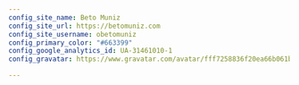 ```yaml
---
config_site_name: Beto Muniz
config_site_url: https://betomuniz.com
config_site_username: obetomuniz
config_primary_color: "#663399"
config_google_analytics_id: UA-31461010-1
config_gravatar: https://www.gravatar.com/avatar/fff7258836f20ea66b061b49a51fe8dd?s=170

---
```

